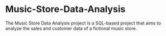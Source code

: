 # Music-Store-Data-Analysis
The Music Store Data Analysis project is a SQL-based project that aims to analyze the sales and customer data of a fictional music store.
